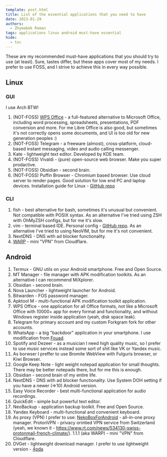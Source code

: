 ```yaml
---
template: post.html
title: List of the essential applications that you need to have
date: 2023-01-29
authors:
  - Zhymabek Roman
tags: applications linux android must-have essential
hide:
  - toc
---
```


These are my recommended must-have applications that you should try to use (at least). Sure, tastes differ, but these apps cover most of my needs. I prefer to use FOSS, and I strive to achieve this in every way possible.

<!--more-->

## Linux
### GUI
I use Arch BTW!

1. (NOT-FOSS) [WPS Office](https://www.wps.com/office/linux/) - a full-featured alternative to Microsoft Office, including word processing, spreadsheets, presentations, PDF conversion and more. For me Libre Office is also good, but sometimes it's not correctly opens some documents, and UI is too old for new generation peoples :)
2. (NOT-FOSS) Telegram - a freeware (almost), cross-platform, cloud-based instant messaging, video and audio calling messenger.
3. Kate - lightweight text editor. Developed by KDE team. 
4. (NOT-FOSS) Vivaldi - (pure) open-source web browser. Make you super prodactive.
5. (NOT-FOSS) Obsidian - second brain.
6. (NOT-FOSS) Puffin Browser - Chromium based browser. Use cloud server to render pages. Good solution for low end PC and laptop devices. Installation guide for Linux - [GitHub repo](https://github.com/ZhymabekRoman/Puffin-Browser-on-Linux)

### CLI
1. fish - best alternative for bash, sometimes it's unusual but convenient. Not compatible with POSIX syntax. As an alternative I've tried using ZSH with OhMyZSH configs, but for me it's slow.
2. vim - terminal based IDE. Personal config - [GitHub repo](https://github.com/ZhymabekRoman/dotconfig). As an alternative I've tried to using NeoVIM, but for me it's not convenient.
3. NextDNS - DNS with ad blocker functionality.
4. [WARP](https://developers.cloudflare.com/warp-client/) - mini "VPN" from Cloudflare.

## Android
1. Termux - GNU utils on your Android smartphone. Free and Open Source.
2. MT Manager - file manager with APK modification toolkits. As an alternative I can recommend MiXplorer.
3. Obsidian - second brain.
4. Nova Launcher - lightweight launcher for Android.
5. Bitwarden - FOS password manager.
6. Apktool M - multi-functional APK modification toolkit application.
7. WPS Office - one application for all Office formats, not like a Microsoft Office with 10000+ app for every format and functionality, and without Windows register inside application (yeah, disk space leak).
8. Telegram for primary account and my custom Forkgram fork for other accounts.
9. WhatsApp - a big "backdoor" application in your smartphone. I use modification from [Fouad](http://down.fouadmods.com).
10. Spotify and Dezeer - as a musician I need high quality music, so I prefer to use music services instead some sort of shit like VK or Yandex music.
11. As borwser I preffer to use Bromite WebView with Fulguris browser, or Kiwi Browser.
12. Google Keep Note - light weight notepad application for small thoughts. There may be better notepads there, but for me this is enough.
13. Obsidian - second brain of my entire life.
14. NextDNS - DNS with ad blocker functionality. Use System DOH setting if you have a newer (=>10) Android version.
15. Easy Voice Recorder - best multi-functional application for audio recordings.
16. QuickEdit - simple but powerful text editor.
17. NeoBackup - application backup toolkit. Free and Open Source.
18. Yandex Keyboard - multi-functional and convenient keyboard.
19. As proxy (VPN) I prefer to use:
    [NekoBoxForAndroid](https://github.com/MatsuriDayo/NekoBoxForAndroid) - all-in-one proxy manager.
    ProtonVPN - privacy orintied VPN service from Switzerland (yeah, we known it - https://www.rt.com/news/534130-swiss-protonmail-french-climate/).
    1.1.1 (aka WARP) - mini "VPN" from Cloudflare.
20. DVGet - lightweight download manager. I prefer to use lightweight version - [4pda](https://4pda.to/forum/index.php?showtopic=280941&view=findpost&p=117089212)
